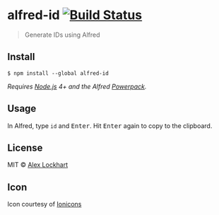 # alfred-id [![Build Status](https://travis-ci.org/salockhart/alfred-id.svg?branch=master)](https://travis-ci.org/salockhart/alfred-id)

> Generate IDs using Alfred


## Install

```
$ npm install --global alfred-id
```

*Requires [Node.js](https://nodejs.org) 4+ and the Alfred [Powerpack](https://www.alfredapp.com/powerpack/).*


## Usage

In Alfred, type `id` and <kbd>Enter</kbd>. Hit <kbd>Enter</kbd> again to copy to the clipboard.


## License

MIT © [Alex Lockhart](http://alexlockhart.ca)

## Icon

Icon courtesy of [Ionicons](https://ionicons.com/)
